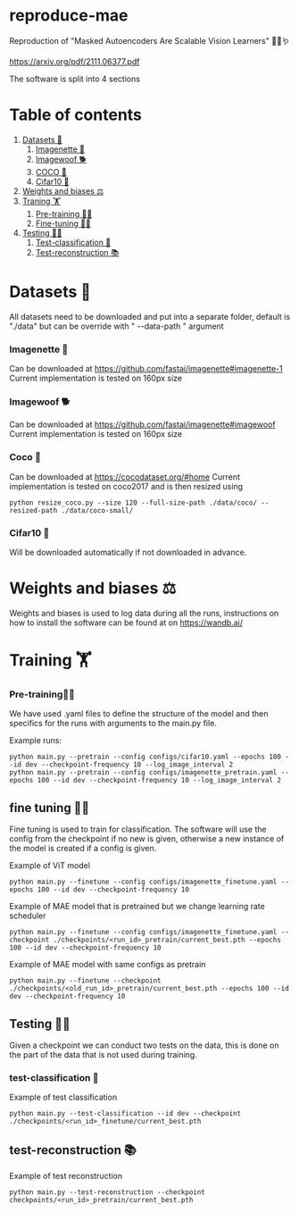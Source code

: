 # reproduce-mae

Reproduction of "Masked Autoencoders Are Scalable Vision Learners" 🤿😷🪱

https://arxiv.org/pdf/2111.06377.pdf

The software is split into 4 sections

# Table of contents

1. [Datasets 💾](#datasets)
    1. [Imagenette 🚚](#nette)
    2. [Imagewoof 🐕](#woof)
    3. [COCO 🐬](#coco)
    4. [Cifar10 🙈](#cifar)
2. [Weights and biases ⚖️](#wandb)
3. [Traning 🏋️](#traning)
    1. [Pre-training 👩‍🍼](#pretraining)
    2. [Fine-tuning 🧑‍🎓](#finetuning)
4. [Testing 🧑‍🏫](#testing)
    1. [Test-classification 📖](#testclassification)
    2. [Test-reconstruction 📚](#testreconstruction)

# Datasets 💾 <a name="datasets"></a>

All datasets need to be downloaded and put into a separate folder, default is "./data" but can be override with "
--data-path <new-path>" argument

### Imagenette 🚚 <a name="nette"></a>

Can be downloaded at https://github.com/fastai/imagenette#imagenette-1
Current implementation is tested on 160px size

### Imagewoof 🐕 <a name="woof"></a>

Can be downloaded at https://github.com/fastai/imagenette#imagewoof
Current implementation is tested on 160px size

### Coco 🐬 <a name="coco"></a>

Can be downloaded at https://cocodataset.org/#home
Current implementation is tested on coco2017 and is then resized using

```
python resize_coco.py --size 120 --full-size-path ./data/coco/ --resized-path ./data/coco-small/
```

### Cifar10 🙈 <a name="cifar"></a>

Will be downloaded automatically if not downloaded in advance.

# Weights and biases ⚖️ <a name="wandb"></a>

Weights and biases is used to log data during all the runs, instructions on how to install the software can be found at
on https://wandb.ai/

# Training 🏋️

### Pre-training👩‍🍼 <a name="pretraining"></a>

We have used .yaml files to define the structure of the model and then specifics for the runs with arguments to the
main.py file.

Example runs:

```
python main.py --pretrain --config configs/cifar10.yaml --epochs 100 --id dev --checkpoint-frequency 10 --log_image_interval 2
python main.py --pretrain --config configs/imagenette_pretrain.yaml --epochs 100 --id dev --checkpoint-frequency 10 --log_image_interval 2
```

## fine tuning 🧑‍🎓 <a name="finetuning"></a>

Fine tuning is used to train for classification. The software will use the config from the checkpoint if no new is
given,
otherwise a new instance of the model is created if a config is given.

Example of ViT model

```
python main.py --finetune --config configs/imagenette_finetune.yaml --epochs 100 --id dev --checkpoint-frequency 10
```

Example of MAE model that is pretrained but we change learning rate scheduler

```
python main.py --finetune --config configs/imagenette_finetune.yaml --checkpoint ./checkpoints/<run_id>_pretrain/current_best.pth --epochs 100 --id dev --checkpoint-frequency 10
```

Example of MAE model with same configs as pretrain

```
python main.py --finetune --checkpoint ./checkpoints/<old_run_id>_pretrain/current_best.pth --epochs 100 --id dev --checkpoint-frequency 10
```

## Testing 🧑‍🏫

Given a checkpoint we can conduct two tests on the data, this is done on the part of the data that is not used during
training.

### test-classification 📖 <a name="testclassification"></a>

Example of test classification

```
python main.py --test-classification --id dev --checkpoint ./checkpoints/<run_id>_finetune/current_best.pth
```

## test-reconstruction 📚 <a name="testreconstruction"></a>

Example of test reconstruction

```
python main.py --test-reconstruction --checkpoint checkpoints/<run_id>_pretrain/current_best.pth
```
